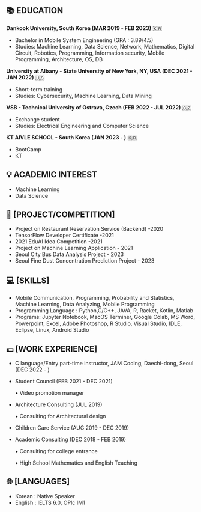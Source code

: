 ## 📚 EDUCATION

**Dankook University, South Korea (MAR 2019 - FEB 2023)** 🇰🇷

- Bachelor in Mobile System Engineering (GPA : 3.89/4.5)
- Studies: Machine Learning, Data Science, Network, Mathematics, Digital Circuit, Robotics, Programming, Information security, Mobile Programming, Architecture, OS, DB

**University at Albany - State University of New York, NY, USA (DEC 2021 - JAN 2022)** 🇺🇸

- Short-term training
-  Studies: Cybersecurity, Machine Learning, Data Mining

**VSB - Technical University of Ostrava, Czech (FEB 2022 - JUL 2022)** 🇨🇿

- Exchange student
- Studies: Electrical Engineering and Computer Science

**KT AIVLE SCHOOL - South Korea (JAN 2023 - )** 🇰🇷

- BootCamp
- KT

## 💡 ACADEMIC INTEREST

- Machine Learning 
- Data Science

## 📃 [PROJECT/COMPETITION]

- Project on Restaurant Reservation Service (Backend) -2020
- TensorFlow Developer Certificate -2021
- 2021 EduAI Idea Competition -2021
- Project on Machine Learning Application - 2021
- Seoul City Bus Data Analysis Project - 2023
- Seoul Fine Dust Concentration Prediction Project - 2023

## 💻 [SKILLS]

- Mobile Communication, Programming, Probability and Statistics, Machine Learning, Data Analyzing, Mobile Programming
- Programming Language : Python,C/C++, JAVA, R, Racket, Kotlin, Matlab
- Programs: Jupyter Notebook, MacOS Terminer, Google Colab, MS Word, Powerpoint, Excel, Adobe Photoshop, R Studio, Visual Studio, IDLE, Eclipse, Linux, Android Studio

## 💵 [WORK EXPERIENCE]

- C language/Entry part-time instructor, JAM Coding, Daechi-dong, Seoul (DEC 2022 - )
- Student Council (FEB 2021 - DEC 2021)

  • Video promotion manager
- Architecture Consulting (JUL 2019)

  • Consulting for Architectural design
- Children Care Service (AUG 2019 - DEC 2019) 
- Academic Consulting (DEC 2018 - FEB 2019)

  • Consulting for college entrance
  
  • High School Mathematics and English Teaching

## 🌐 [LANGUAGES]

- Korean : Native Speaker 
- English : IELTS 6.0, OPIc IM1





<!--
**JunePark-00/JunePark-00** is a ✨ _special_ ✨ repository because its `README.md` (this file) appears on your GitHub profile.

Here are some ideas to get you started:

- 🔭 I’m currently working on ...
- 🌱 I’m currently learning ...
- 👯 I’m looking to collaborate on ...
- 🤔 I’m looking for help with ...
- 💬 Ask me about ...
- 📫 How to reach me: ...
- 😄 Pronouns: ...
- ⚡ Fun fact: ...
-->
